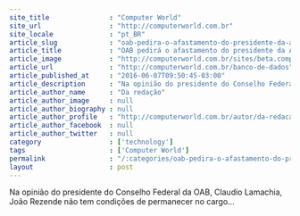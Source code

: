 ```yaml
---
site_title               : "Computer World"
site_url                 : "http://computerworld.com.br"
site_locale              : "pt_BR"
article_slug             : "oab-pedira-o-afastamento-do-presidente-da-anatel"
article_title            : "OAB pedirá o afastamento do presidente da Anatel"
article_image            : "http://computerworld.com.br/sites/beta.computerworld.com.br/files/news_articles/antena_infraestrutura.jpg"
article_url              : "http://computerworld.com.br/banco-de-dados"
article_published_at     : "2016-06-07T09:50:45-03:00"
article_description      : "Na opinião do presidente do Conselho Federal da OAB, Claudio Lamachia, João Rezende não tem condições de permanecer no cargo..."
article_author_name      : "Da redação"
article_author_image     : null
article_author_biography : null
article_author_profile   : "http://computerworld.com.br/autor/da-redacao-0"
article_author_facebook  : null
article_author_twitter   : null
category                 : ['technology']
tags                     : ['Computer World']
permalink                : "/:categories/oab-pedira-o-afastamento-do-presidente-da-anatel/"
layout                   : post
---
```


Na opinião do presidente do Conselho Federal da OAB, Claudio Lamachia, João Rezende não tem condições de permanecer no cargo...
